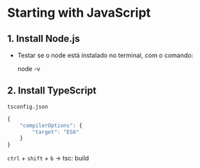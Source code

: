 

# Starting with JavaScript

## 1. Install Node.js

- Testar se o node está instalado no terminal, com o comando:

    node -v

## 2. Install TypeScript

`tsconfig.json`

```javascript
{
	"compilerOptions": {
		"target": "ES6"
	}
}
```

`ctrl` + `shift` + `b` -> tsc: build

